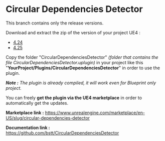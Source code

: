 # Circular Dependencies Detector

This branch contains only the release versions.

Download and extract the zip of the version of your project UE4 :
- [4.24](https://github.com/bstt/CircularDependenciesDetector/raw/release/CircularDependenciesDetector_v1.2.1_4.24.zip)
- [4.25](https://github.com/bstt/CircularDependenciesDetector/raw/release/CircularDependenciesDetector_v1.2.1_4.25.zip)

Copy the folder "CircularDependenciesDetector" *(folder that contains the file CircularDependenciesDetector.uplugin)* in your project like this "**YourProject/Plugins/CircularDependenciesDetector**" in order to use the plugin.

***Note :*** *The plugin is already compiled, it will work even for Blueprint only project.*

You can freely **get the plugin via the UE4 marketplace** in order to automatically get the updates.

**Marketplace link :** https://www.unrealengine.com/marketplace/en-US/slug/circular-dependencies-detector

**Documentation link :** https://github.com/bstt/CircularDependenciesDetector